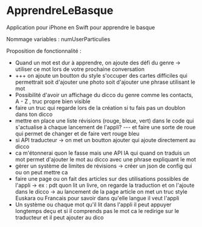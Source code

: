 # ApprendreLeBasque
Application pour iPhone en Swift pour apprendre le basque



Nommage variables :
numUserParticulies


Proposition de fonctionnalité : 
- Quand un mot est dur à apprendre, on ajoute des défi du genre -> utiliser ce mot lors de votre prochaine conversation
-   +++ on ajoute un boutton du style s'occuper des cartes difficiles qui permettrait soit d'ajouter une photo soit d'ajouter une phrase utilisant le mot
- Possibilité d'avoir un affichage du dicco du genre comme les contacts, A - Z , truc propre bien visible
- faire un truc qui regarde lors de la création si tu fais pas un doublon dans ton dicco
- mettre en place une liste révisions (rouge, bleue, vert) dans le code qui s'actualise à chaque lancement de l'appli? --- et faire une sorte de roue qui permet de changer et de faire vert rouge bleu
- si API traducteur -> on met un boutton ajouter qui ajoute directement au dicco
- ca m'étonnerai quon le fasse mais une API IA qui quand on traduis un mot permet d'ajouter le mot au dicco avec une phrase expliquant le mot
- gèrer un système de limites de révisions -> créer un json de config qui ou on peut mettre ca 
- faire une page ou on fait des articles sur des utilisations possibles de l'appli -> ex : pdt quon lit un livre, on regarde la traduction et on l'ajoute dans le dicco -> au lancement de la page article on met un         truc style Euskara ou Francais pour savoir dans qu'elle langue il veut l'appli
- Un système ou chaque mot qu'il lit dans l'appli il peut appuyer longtemps deçu et si il comprends pas le mot ca le redirige sur le traducteur et il peut ajouter au dico
